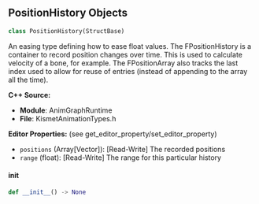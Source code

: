 ## PositionHistory Objects

```python
class PositionHistory(StructBase)
```

An easing type defining how to ease float values.
The FPositionHistory is a container to record position changes
over time. This is used to calculate velocity of a bone, for example.
The FPositionArray also tracks the last index used to allow for
reuse of entries (instead of appending to the array all the time).

**C++ Source:**

- **Module**: AnimGraphRuntime
- **File**: KismetAnimationTypes.h

**Editor Properties:** (see get_editor_property/set_editor_property)

- ``positions`` (Array[Vector]):  [Read-Write] The recorded positions
- ``range`` (float):  [Read-Write] The range for this particular history

<a id="unreal.PositionHistory.__init__"></a>

#### __init__

```python
def __init__() -> None
```

<a id="unreal.AnimationStateResultReference"></a>